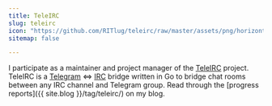 ```yaml
---
title: TeleIRC
slug: teleirc
icon: "https://github.com/RITlug/teleirc/raw/master/assets/png/horizontal_color.png"
sitemap: false

---
```


I participate as a maintainer and project manager of the [TeleIRC](https://github.com/RITlug/teleirc) project.
TeleIRC is a [Telegram](https://telegram.org/) <=> [IRC](https://en.wikipedia.org/wiki/Internet_Relay_Chat) bridge written in Go to bridge chat rooms between any IRC channel and Telegram group.
Read through the [progress reports]({{ site.blog }}/tag/teleirc/) on my blog.
